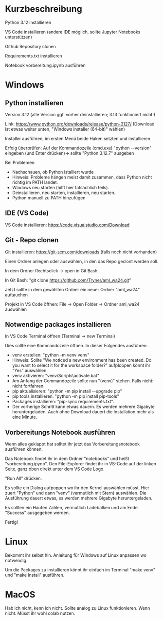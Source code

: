 # Kurzbeschreibung

Python 3.12 installieren

VS Code installieren (andere IDE möglich, sollte Jupyter Notebooks unterstützen)

Github Repository clonen

Requirements.txt installieren

Notebook vorbereitung.ipynb ausführen

# Windows
## Python installieren
Version 3.12 (alte Version ggf. vorher deinstallieren; 3.13 funktioniert nicht!)

Link: https://www.python.org/downloads/release/python-3127/ (Download ist etwas weiter unten, "Windows installer (64-bit)" wählen)

Installer ausführen, im ersten Menü beide Haken setzten und installieren

Erfolg überprüfen: Auf der Kommandozeile (cmd.exe) "python --version" eingeben (und Enter drücken)-> sollte "Python 3.12.7" ausgeben

Bei Problemen:
- Nachschauen, ob Python istalliert wurde
- Hinweis: Probleme hängen meist damit zusammen, dass Python nicht richtig im PATH landet.
- Windows neu starten (hilft hier tatsächlich teils).
- Deinstallieren, neu starten, installieren, neu starten.
- Python manuell zu PATH hinzufügen

## IDE (VS Code)
VS Code installieren: https://code.visualstudio.com/Download

## Git - Repo clonen
Git installieren: https://git-scm.com/downloads (falls noch nicht vorhanden)

Einen Ordner anlegen oder auswählen, in den das Repo geclont werden soll.

In dem Ordner Rechtsclick -> open in Git Bash

In Git Bash: "git clone https://github.com/Tryner/aml_wa24.git"

Jetzt sollte in dem gewählten Ordner ein neuer Ordner "aml_wa24" auftauchen

Projekt in VS Code öffnen: File -> Open Folder -> Ordner aml_wa24 auswählen

## Notwendige packages installieren
In VS Code Terminal öffnen (Terminal -> new Terminal)

Dies sollte eine Kommandozeile öffnen. In dieser Folgendes ausführen:
- venv erstellen: "python -m venv venv"
- Hinweis: Sollte "We noticed a new environment has been created. Do you want to select it for the workspace folder?" aufploppen könnt ihr "Yes" auswählen.
- venv aktivieren: "venv\Scripts\activate.bat"
- Am Anfang der Commandozeile sollte nun "(venv)" stehen. Falls nicht: nicht fortfahren.
- pip aktualisieren: "python -m pip install --upgrade pip"
- pip tools installieren: "python -m pip install pip-tools"
- Packages installieren: "pip-sync requirements.txt". 
- Der vorherige Schritt kann etwas dauern. Es werden mehrere Gigabyte heruntergeladen. Auch ohne Download dauert die Installation mehr als eine Minute. 

## Vorbereitungs Notebook ausführen
Wenn alles geklappt hat solltet ihr jetzt das Vorbereitungsnotebook ausführen können.

Das Notebook findet ihr in dem Ordner "notebooks" und heißt "vorbereitung.ipynb". Den File-Explorer findet ihr in VS-Code auf der linken Seite, ganz oben direkt unter dem VS Code Logo.

"Run All" drücken.

Es sollte ein Dialog aufpoppen wo ihr den Kernel auswählen müsst. Hier zuert "Python" und dann "venv" (vermutlich mit Stern) auswählen. Die Ausführung dauert etwas, es werden mehrere Gigabyte heruntergeladen.

Es sollten ein Haufen Zahlen, vermutlich Ladebalken und am Ende "Success" ausgegeben werden.

Fertig!

# Linux
Bekommt ihr selbst hin. Anleitung für Windows auf Linux anpassen wo notwendig.

Um die Packages zu installieren könnt ihr einfach im Terminal "make venv" und "make install" ausführen.

# MacOS
Hab ich nicht, kenn ich nicht. Sollte analog zu Linux funktionieren. Wenn nicht: Müsst ihr wohl colab nutzen.